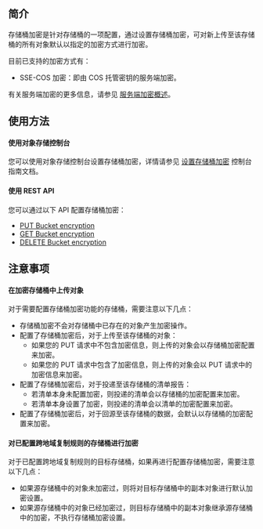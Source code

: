 ## 简介

存储桶加密是针对存储桶的一项配置，通过设置存储桶加密，可对新上传至该存储桶的所有对象默认以指定的加密方式进行加密。

目前已支持的加密方式有：

- SSE-COS 加密：即由 COS 托管密钥的服务端加密。

有关服务端加密的更多信息，请参见 [服务端加密概述](https://intl.cloud.tencent.com/document/product/436/18145)。

## 使用方法

#### 使用对象存储控制台

您可以使用对象存储控制台设置存储桶加密，详情请参见 [设置存储桶加密](https://cloud.tencent.com/document/product/436/40116) 控制台指南文档。

#### 使用 REST API
您可以通过以下 API 配置存储桶加密：

- [PUT Bucket encryption](https://cloud.tencent.com/document/product/436/40136) 
- [GET Bucket encryption](https://cloud.tencent.com/document/product/436/40137) 
- [DELETE Bucket encryption](https://cloud.tencent.com/document/product/436/40138) 

## 注意事项

#### 在加密存储桶中上传对象

对于需要配置存储桶加密功能的存储桶，需要注意以下几点：

- 存储桶加密不会对存储桶中已存在的对象产生加密操作。
- 配置了存储桶加密后，对于上传至该存储桶的对象：
  - 如果您的 PUT 请求中不包含加密信息，则上传的对象会以存储桶加密配置来加密。
  - 如果您的 PUT 请求中包含了加密信息，则上传的对象会以 PUT 请求中的加密信息来加密。
- 配置了存储桶加密后，对于投递至该存储桶的清单报告：
  - 若清单本身未配置加密，则投递的清单会以存储桶的加密配置来加密。
  - 若清单本身设置了加密，则投递的清单会以清单的加密配置来加密。
- 配置了存储桶加密后，对于回源至该存储桶的数据，会默认以存储桶的加密配置来加密。

#### 对已配置跨地域复制规则的存储桶进行加密

对于已配置跨地域复制规则的目标存储桶，如果再进行配置存储桶加密，需要注意以下几点：

- 如果源存储桶中的对象未加密过，则将对目标存储桶中的副本对象进行默认加密设置。
- 如果源存储桶中的对象已经加密过，则目标存储桶中的副本对象继承源存储桶中的加密，不执行存储桶加密设置。

